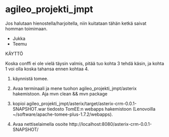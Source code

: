 # agileo_projekti_jmpt

Jos halutaan hienostella/harjoitella, niin kuitataan tähän ketkä saivat homman toimimaan.

- Jukka
- Teemu

KÄYTTÖ

Koska conffi ei ole vielä täysin valmis, pitää tuo kohta 3 tehdä käsin, ja kohta 1 voi olla koska tahansa ennen kohtaa 4.

1) käynnistä tomee.

2) Avaa terminaali ja mene tuohon agileo_projekti_jmpt/asterix hakemistoon. Aja mvn clean && mvn package

3) kopioi agileo_projekti_jmpt/asterix/target/asterix-crm-0.0.1-SNAPSHOT.war tiedosto TomEE:n webapps hakemistoon (Lenovoilla ~/software/apache-tomee-plus-1.7.2/webapps).

4) Avaa nettiselaimella osoite http://localhost:8080/asterix-crm-0.0.1-SNAPSHOT/
